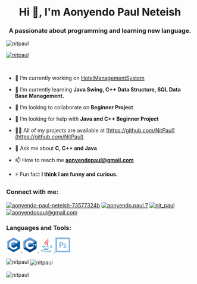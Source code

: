 <h1 align="center">Hi 👋, I'm Aonyendo Paul Neteish</h1>
<h3 align="center">A passionate about programming and learning new language.</h3>

<p align="left"> <img src="https://komarev.com/ghpvc/?username=nitpaul&label=Profile%20views&color=0e75b6&style=flat" alt="nitpaul" /> </p>

<p align="left"> <a href="https://github.com/ryo-ma/github-profile-trophy"><img src="https://github-profile-trophy.vercel.app/?username=nitpaul" alt="nitpaul" /></a> </p>

<p align="left"> <a href="https://twitter.com/" target="blank"><img src="https://img.shields.io/twitter/follow/?logo=twitter&style=for-the-badge" alt="" /></a> </p>

- 🔭 I’m currently working on [HotelManagementSystem](https://github.com/EhsanulHaqueSiam/HotelManagementSystem.git)

- 🌱 I’m currently learning **Java Swing, C++ Data Structure, SQL Data Base Management.**

- 👯 I’m looking to collaborate on **Beginner Project**

- 🤝 I’m looking for help with **Java and C++ Beginner Project**

- 👨‍💻 All of my projects are available at [https://github.com/NitPaul](https://github.com/NitPaul)

- 💬 Ask me about **C, C++ and Java**

- 📫 How to reach me **aonyendopaul@gmail.com**

- ⚡ Fun fact **I think I am funny and curious.**

<h3 align="left">Connect with me:</h3>
<p align="left">
<a href="https://linkedin.com/in/aonyendo-paul-neteish-73577324b" target="blank"><img align="center" src="https://raw.githubusercontent.com/rahuldkjain/github-profile-readme-generator/master/src/images/icons/Social/linked-in-alt.svg" alt="aonyendo-paul-neteish-73577324b" height="30" width="40" /></a>
<a href="https://fb.com/aonyendo.paul.7" target="blank"><img align="center" src="https://raw.githubusercontent.com/rahuldkjain/github-profile-readme-generator/master/src/images/icons/Social/facebook.svg" alt="aonyendo.paul.7" height="30" width="40" /></a>
<a href="https://instagram.com/nit_paul" target="blank"><img align="center" src="https://raw.githubusercontent.com/rahuldkjain/github-profile-readme-generator/master/src/images/icons/Social/instagram.svg" alt="nit_paul" height="30" width="40" /></a>
<a href="mailto:aonyendopaul@gmail.com" target="blank"><img align="center" src="[path_to_gmail_icon](https://freelogopng.com/images/all_img/1657906383gmail-icon-png.png)" alt="aonyendopaul@gmail.com" height="30" width="40" /></a>

</p>

<h3 align="left">Languages and Tools:</h3>
<p align="left"> <a href="https://www.cprogramming.com/" target="_blank" rel="noreferrer"> <img src="https://raw.githubusercontent.com/devicons/devicon/master/icons/c/c-original.svg" alt="c" width="40" height="40"/> </a> <a href="https://www.w3schools.com/cpp/" target="_blank" rel="noreferrer"> <img src="https://raw.githubusercontent.com/devicons/devicon/master/icons/cplusplus/cplusplus-original.svg" alt="cplusplus" width="40" height="40"/> </a> <a href="https://www.java.com" target="_blank" rel="noreferrer"> <img src="https://raw.githubusercontent.com/devicons/devicon/master/icons/java/java-original.svg" alt="java" width="40" height="40"/> </a> <a href="https://www.photoshop.com/en" target="_blank" rel="noreferrer"> <img src="https://raw.githubusercontent.com/devicons/devicon/master/icons/photoshop/photoshop-line.svg" alt="photoshop" width="40" height="40"/> </a> </p>

<p><img align="left" src="https://github-readme-stats.vercel.app/api/top-langs?username=nitpaul&show_icons=true&locale=en&layout=compact" alt="nitpaul" /></p>

<p>&nbsp;<img align="center" src="https://github-readme-stats.vercel.app/api?username=nitpaul&show_icons=true&locale=en" alt="nitpaul" /></p>

<p><img align="center" src="https://github-readme-streak-stats.herokuapp.com/?user=nitpaul&" alt="nitpaul" /></p>
